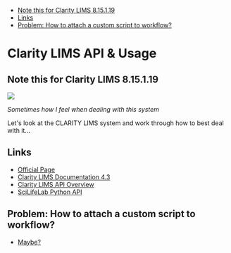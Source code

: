 <!-- vscode-markdown-toc -->
* [Note this for Clarity LIMS 8.15.1.19](#NotethisforClarityLIMS8.15.1.19)
* [Links](#Links)
* [Problem: How to attach a custom script to workflow?](#Problem:Howtoattachacustomscripttoworkflow)

<!-- vscode-markdown-toc-config
	numbering=false
	autoSave=true
	/vscode-markdown-toc-config -->
<!-- /vscode-markdown-toc -->

# Clarity LIMS API & Usage

## <a name='NotethisforClarityLIMS8.15.1.19'></a>Note this for Clarity LIMS 8.15.1.19

<img src="https://susanslitterbox.files.wordpress.com/2014/09/confused-man1.jpg"/>

*Sometimes how I feel when dealing with this system*

Let's look at the CLARITY LIMS system and work through how to best deal with it...

## <a name='Links'></a>Links
- [Official Page](https://www.illumina.com/products/by-type/informatics-products/basespace-clarity-lims.html)
- [Clarity LIMS Documentation 4.3](https://genologics.zendesk.com/hc/en-us/categories/360001562711-LIMS-Documentation-v4-3)
- [Clarity LIMS API Overview](https://genologics.zendesk.com/hc/en-us/categories/201688543-Clarity-LIMS-API-Overview)
- [SciLifeLab Python API](https://github.com/SciLifeLab/genologics)


## <a name='Problem:Howtoattachacustomscripttoworkflow'></a>Problem: How to attach a custom script to workflow? 
- [Maybe?](https://support.illumina.com/help/BaseSpace_ClarityLIMS_OLH_115205/Content/Source/ClarityLIMS/API/AssignmentofSampleNextStepsBasedonaUDF.htm)



